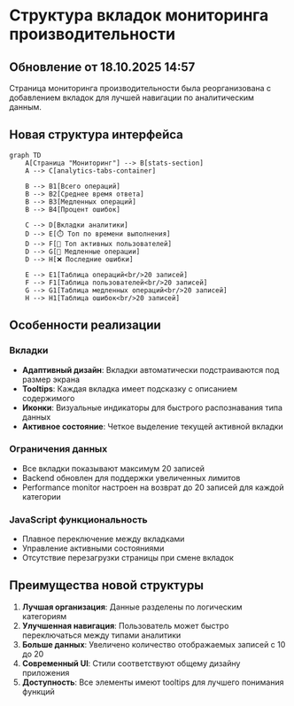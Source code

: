 # Структура вкладок мониторинга производительности

## Обновление от 18.10.2025 14:57

Страница мониторинга производительности была реорганизована с добавлением вкладок для лучшей навигации по аналитическим данным.

## Новая структура интерфейса

```mermaid
graph TD
    A[Страница "Мониторинг"] --> B[stats-section]
    A --> C[analytics-tabs-container]
    
    B --> B1[Всего операций]
    B --> B2[Среднее время ответа]
    B --> B3[Медленных операций]
    B --> B4[Процент ошибок]
    
    C --> D[Вкладки аналитики]
    D --> E[⏱️ Топ по времени выполнения]
    D --> F[👥 Топ активных пользователей]
    D --> G[🐌 Медленные операции]
    D --> H[❌ Последние ошибки]
    
    E --> E1[Таблица операций<br/>20 записей]
    F --> F1[Таблица пользователей<br/>20 записей]
    G --> G1[Таблица медленных операций<br/>20 записей]
    H --> H1[Таблица ошибок<br/>20 записей]
```

## Особенности реализации

### Вкладки
- **Адаптивный дизайн**: Вкладки автоматически подстраиваются под размер экрана
- **Tooltips**: Каждая вкладка имеет подсказку с описанием содержимого
- **Иконки**: Визуальные индикаторы для быстрого распознавания типа данных
- **Активное состояние**: Четкое выделение текущей активной вкладки

### Ограничения данных
- Все вкладки показывают максимум 20 записей
- Backend обновлен для поддержки увеличенных лимитов
- Performance monitor настроен на возврат до 20 записей для каждой категории

### JavaScript функциональность
- Плавное переключение между вкладками
- Управление активными состояниями
- Отсутствие перезагрузки страницы при смене вкладок

## Преимущества новой структуры

1. **Лучшая организация**: Данные разделены по логическим категориям
2. **Улучшенная навигация**: Пользователь может быстро переключаться между типами аналитики
3. **Больше данных**: Увеличено количество отображаемых записей с 10 до 20
4. **Современный UI**: Стили соответствуют общему дизайну приложения
5. **Доступность**: Все элементы имеют tooltips для лучшего понимания функций
